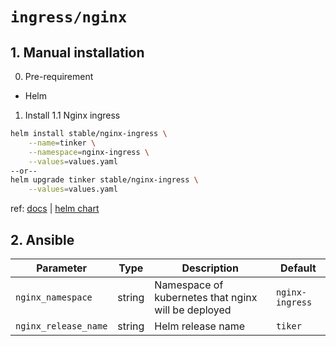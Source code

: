 `ingress/nginx`
================

## 1. Manual installation
0. Pre-requirement
* Helm

1. Install
1.1 Nginx ingress
```bash
helm install stable/nginx-ingress \
    --name=tinker \
    --namespace=nginx-ingress \
    --values=values.yaml
--or--
helm upgrade tinker stable/nginx-ingress \
    --values=values.yaml
```

ref: [docs](https://kubernetes.github.io/ingress-nginx/) | [helm chart](https://hub.helm.sh/charts/stable/nginx-ingress)

## 2. Ansible
| Parameter                  | Type    | Description                                                  | Default           |
|----------------------------|---------|--------------------------------------------------------------|-------------------|
| `nginx_namespace`        | string  | Namespace of kubernetes that nginx will be deployed        | `nginx-ingress` |
| `nginx_release_name`     | string  | Helm release name                                            | `tiker`              |
